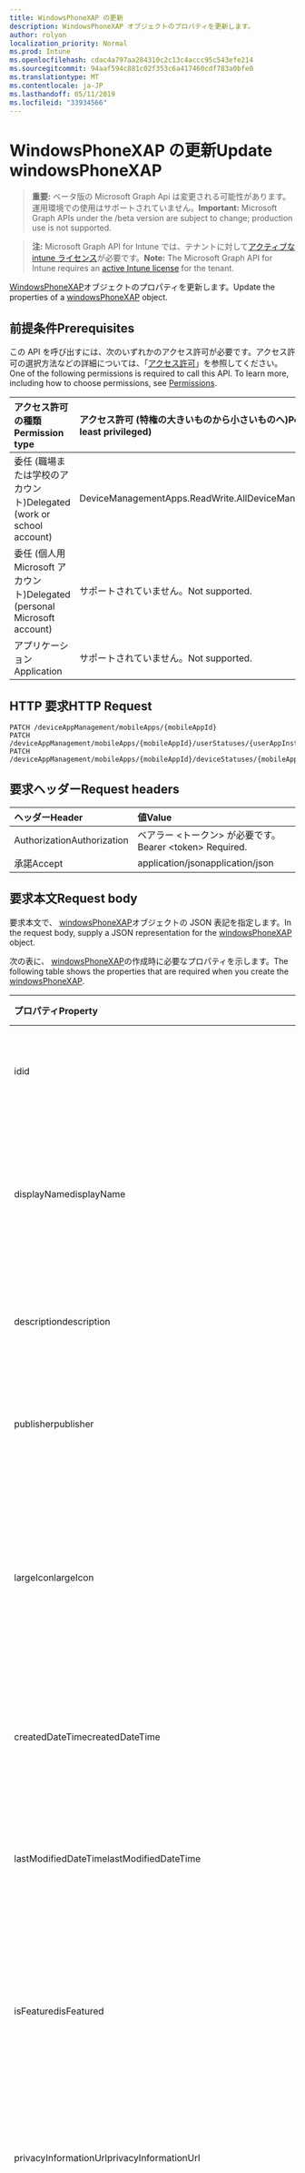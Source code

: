 ```yaml
---
title: WindowsPhoneXAP の更新
description: WindowsPhoneXAP オブジェクトのプロパティを更新します。
author: rolyon
localization_priority: Normal
ms.prod: Intune
ms.openlocfilehash: cdac4a797aa284310c2c13c4accc95c543efe214
ms.sourcegitcommit: 94aaf594c881c02f353c6a417460cdf783a0bfe0
ms.translationtype: MT
ms.contentlocale: ja-JP
ms.lasthandoff: 05/11/2019
ms.locfileid: "33934566"
---
```

# <a name="update-windowsphonexap"></a><span data-ttu-id="89bdc-103">WindowsPhoneXAP の更新</span><span class="sxs-lookup"><span data-stu-id="89bdc-103">Update windowsPhoneXAP</span></span>

> <span data-ttu-id="89bdc-104">**重要:** ベータ版の Microsoft Graph Api は変更される可能性があります。運用環境での使用はサポートされていません。</span><span class="sxs-lookup"><span data-stu-id="89bdc-104">**Important:** Microsoft Graph APIs under the /beta version are subject to change; production use is not supported.</span></span>

> <span data-ttu-id="89bdc-105">**注:** Microsoft Graph API for Intune では、テナントに対して[アクティブな intune ライセンス](https://go.microsoft.com/fwlink/?linkid=839381)が必要です。</span><span class="sxs-lookup"><span data-stu-id="89bdc-105">**Note:** The Microsoft Graph API for Intune requires an [active Intune license](https://go.microsoft.com/fwlink/?linkid=839381) for the tenant.</span></span>

<span data-ttu-id="89bdc-106">[WindowsPhoneXAP](../resources/intune-apps-windowsphonexap.md)オブジェクトのプロパティを更新します。</span><span class="sxs-lookup"><span data-stu-id="89bdc-106">Update the properties of a [windowsPhoneXAP](../resources/intune-apps-windowsphonexap.md) object.</span></span>

## <a name="prerequisites"></a><span data-ttu-id="89bdc-107">前提条件</span><span class="sxs-lookup"><span data-stu-id="89bdc-107">Prerequisites</span></span>
<span data-ttu-id="89bdc-p101">この API を呼び出すには、次のいずれかのアクセス許可が必要です。アクセス許可の選択方法などの詳細については、「[アクセス許可](/graph/permissions-reference)」を参照してください。</span><span class="sxs-lookup"><span data-stu-id="89bdc-p101">One of the following permissions is required to call this API. To learn more, including how to choose permissions, see [Permissions](/graph/permissions-reference).</span></span>

|<span data-ttu-id="89bdc-110">アクセス許可の種類</span><span class="sxs-lookup"><span data-stu-id="89bdc-110">Permission type</span></span>|<span data-ttu-id="89bdc-111">アクセス許可 (特権の大きいものから小さいものへ)</span><span class="sxs-lookup"><span data-stu-id="89bdc-111">Permissions (from most to least privileged)</span></span>|
|:---|:---|
|<span data-ttu-id="89bdc-112">委任 (職場または学校のアカウント)</span><span class="sxs-lookup"><span data-stu-id="89bdc-112">Delegated (work or school account)</span></span>|<span data-ttu-id="89bdc-113">DeviceManagementApps.ReadWrite.All</span><span class="sxs-lookup"><span data-stu-id="89bdc-113">DeviceManagementApps.ReadWrite.All</span></span>|
|<span data-ttu-id="89bdc-114">委任 (個人用 Microsoft アカウント)</span><span class="sxs-lookup"><span data-stu-id="89bdc-114">Delegated (personal Microsoft account)</span></span>|<span data-ttu-id="89bdc-115">サポートされていません。</span><span class="sxs-lookup"><span data-stu-id="89bdc-115">Not supported.</span></span>|
|<span data-ttu-id="89bdc-116">アプリケーション</span><span class="sxs-lookup"><span data-stu-id="89bdc-116">Application</span></span>|<span data-ttu-id="89bdc-117">サポートされていません。</span><span class="sxs-lookup"><span data-stu-id="89bdc-117">Not supported.</span></span>|

## <a name="http-request"></a><span data-ttu-id="89bdc-118">HTTP 要求</span><span class="sxs-lookup"><span data-stu-id="89bdc-118">HTTP Request</span></span>
<!-- {
  "blockType": "ignored"
}
-->
``` http
PATCH /deviceAppManagement/mobileApps/{mobileAppId}
PATCH /deviceAppManagement/mobileApps/{mobileAppId}/userStatuses/{userAppInstallStatusId}/app
PATCH /deviceAppManagement/mobileApps/{mobileAppId}/deviceStatuses/{mobileAppInstallStatusId}/app
```

## <a name="request-headers"></a><span data-ttu-id="89bdc-119">要求ヘッダー</span><span class="sxs-lookup"><span data-stu-id="89bdc-119">Request headers</span></span>
|<span data-ttu-id="89bdc-120">ヘッダー</span><span class="sxs-lookup"><span data-stu-id="89bdc-120">Header</span></span>|<span data-ttu-id="89bdc-121">値</span><span class="sxs-lookup"><span data-stu-id="89bdc-121">Value</span></span>|
|:---|:---|
|<span data-ttu-id="89bdc-122">Authorization</span><span class="sxs-lookup"><span data-stu-id="89bdc-122">Authorization</span></span>|<span data-ttu-id="89bdc-123">ベアラー &lt;トークン&gt; が必要です。</span><span class="sxs-lookup"><span data-stu-id="89bdc-123">Bearer &lt;token&gt; Required.</span></span>|
|<span data-ttu-id="89bdc-124">承諾</span><span class="sxs-lookup"><span data-stu-id="89bdc-124">Accept</span></span>|<span data-ttu-id="89bdc-125">application/json</span><span class="sxs-lookup"><span data-stu-id="89bdc-125">application/json</span></span>|

## <a name="request-body"></a><span data-ttu-id="89bdc-126">要求本文</span><span class="sxs-lookup"><span data-stu-id="89bdc-126">Request body</span></span>
<span data-ttu-id="89bdc-127">要求本文で、 [windowsPhoneXAP](../resources/intune-apps-windowsphonexap.md)オブジェクトの JSON 表記を指定します。</span><span class="sxs-lookup"><span data-stu-id="89bdc-127">In the request body, supply a JSON representation for the [windowsPhoneXAP](../resources/intune-apps-windowsphonexap.md) object.</span></span>

<span data-ttu-id="89bdc-128">次の表に、 [windowsPhoneXAP](../resources/intune-apps-windowsphonexap.md)の作成時に必要なプロパティを示します。</span><span class="sxs-lookup"><span data-stu-id="89bdc-128">The following table shows the properties that are required when you create the [windowsPhoneXAP](../resources/intune-apps-windowsphonexap.md).</span></span>

|<span data-ttu-id="89bdc-129">プロパティ</span><span class="sxs-lookup"><span data-stu-id="89bdc-129">Property</span></span>|<span data-ttu-id="89bdc-130">型</span><span class="sxs-lookup"><span data-stu-id="89bdc-130">Type</span></span>|<span data-ttu-id="89bdc-131">説明</span><span class="sxs-lookup"><span data-stu-id="89bdc-131">Description</span></span>|
|:---|:---|:---|
|<span data-ttu-id="89bdc-132">id</span><span class="sxs-lookup"><span data-stu-id="89bdc-132">id</span></span>|<span data-ttu-id="89bdc-133">文字列</span><span class="sxs-lookup"><span data-stu-id="89bdc-133">String</span></span>|<span data-ttu-id="89bdc-134">エンティティのキー。</span><span class="sxs-lookup"><span data-stu-id="89bdc-134">Key of the entity.</span></span> <span data-ttu-id="89bdc-135">[mobileApp](../resources/intune-apps-mobileapp.md) から継承します</span><span class="sxs-lookup"><span data-stu-id="89bdc-135">Inherited from [mobileApp](../resources/intune-apps-mobileapp.md)</span></span>|
|<span data-ttu-id="89bdc-136">displayName</span><span class="sxs-lookup"><span data-stu-id="89bdc-136">displayName</span></span>|<span data-ttu-id="89bdc-137">文字列</span><span class="sxs-lookup"><span data-stu-id="89bdc-137">String</span></span>|<span data-ttu-id="89bdc-138">管理者が提供またはインポートしたアプリのタイトル。</span><span class="sxs-lookup"><span data-stu-id="89bdc-138">The admin provided or imported title of the app.</span></span> <span data-ttu-id="89bdc-139">[mobileApp](../resources/intune-apps-mobileapp.md) から継承します</span><span class="sxs-lookup"><span data-stu-id="89bdc-139">Inherited from [mobileApp](../resources/intune-apps-mobileapp.md)</span></span>|
|<span data-ttu-id="89bdc-140">description</span><span class="sxs-lookup"><span data-stu-id="89bdc-140">description</span></span>|<span data-ttu-id="89bdc-141">String</span><span class="sxs-lookup"><span data-stu-id="89bdc-141">String</span></span>|<span data-ttu-id="89bdc-142">アプリの説明。</span><span class="sxs-lookup"><span data-stu-id="89bdc-142">The description of the app.</span></span> <span data-ttu-id="89bdc-143">[mobileApp](../resources/intune-apps-mobileapp.md) から継承します</span><span class="sxs-lookup"><span data-stu-id="89bdc-143">Inherited from [mobileApp](../resources/intune-apps-mobileapp.md)</span></span>|
|<span data-ttu-id="89bdc-144">publisher</span><span class="sxs-lookup"><span data-stu-id="89bdc-144">publisher</span></span>|<span data-ttu-id="89bdc-145">String</span><span class="sxs-lookup"><span data-stu-id="89bdc-145">String</span></span>|<span data-ttu-id="89bdc-146">アプリの発行元。</span><span class="sxs-lookup"><span data-stu-id="89bdc-146">The publisher of the app.</span></span> <span data-ttu-id="89bdc-147">[mobileApp](../resources/intune-apps-mobileapp.md) から継承します</span><span class="sxs-lookup"><span data-stu-id="89bdc-147">Inherited from [mobileApp](../resources/intune-apps-mobileapp.md)</span></span>|
|<span data-ttu-id="89bdc-148">largeIcon</span><span class="sxs-lookup"><span data-stu-id="89bdc-148">largeIcon</span></span>|[<span data-ttu-id="89bdc-149">mimeContent</span><span class="sxs-lookup"><span data-stu-id="89bdc-149">mimeContent</span></span>](../resources/intune-shared-mimecontent.md)|<span data-ttu-id="89bdc-150">アプリの詳細に表示され、アイコンのアップロードに使用される大きいアイコン。</span><span class="sxs-lookup"><span data-stu-id="89bdc-150">The large icon, to be displayed in the app details and used for upload of the icon.</span></span> <span data-ttu-id="89bdc-151">[mobileApp](../resources/intune-apps-mobileapp.md) から継承します</span><span class="sxs-lookup"><span data-stu-id="89bdc-151">Inherited from [mobileApp](../resources/intune-apps-mobileapp.md)</span></span>|
|<span data-ttu-id="89bdc-152">createdDateTime</span><span class="sxs-lookup"><span data-stu-id="89bdc-152">createdDateTime</span></span>|<span data-ttu-id="89bdc-153">DateTimeOffset</span><span class="sxs-lookup"><span data-stu-id="89bdc-153">DateTimeOffset</span></span>|<span data-ttu-id="89bdc-154">アプリが作成された日時。</span><span class="sxs-lookup"><span data-stu-id="89bdc-154">The date and time the app was created.</span></span> <span data-ttu-id="89bdc-155">[mobileApp](../resources/intune-apps-mobileapp.md) から継承します</span><span class="sxs-lookup"><span data-stu-id="89bdc-155">Inherited from [mobileApp](../resources/intune-apps-mobileapp.md)</span></span>|
|<span data-ttu-id="89bdc-156">lastModifiedDateTime</span><span class="sxs-lookup"><span data-stu-id="89bdc-156">lastModifiedDateTime</span></span>|<span data-ttu-id="89bdc-157">DateTimeOffset</span><span class="sxs-lookup"><span data-stu-id="89bdc-157">DateTimeOffset</span></span>|<span data-ttu-id="89bdc-158">アプリが最後に変更された日時。</span><span class="sxs-lookup"><span data-stu-id="89bdc-158">The date and time the app was last modified.</span></span> <span data-ttu-id="89bdc-159">[mobileApp](../resources/intune-apps-mobileapp.md) から継承します</span><span class="sxs-lookup"><span data-stu-id="89bdc-159">Inherited from [mobileApp](../resources/intune-apps-mobileapp.md)</span></span>|
|<span data-ttu-id="89bdc-160">isFeatured</span><span class="sxs-lookup"><span data-stu-id="89bdc-160">isFeatured</span></span>|<span data-ttu-id="89bdc-161">Boolean</span><span class="sxs-lookup"><span data-stu-id="89bdc-161">Boolean</span></span>|<span data-ttu-id="89bdc-162">アプリが管理者のおすすめとしてマークされたかどうかを示す値。[mobileApp](../resources/intune-apps-mobileapp.md) から継承します</span><span class="sxs-lookup"><span data-stu-id="89bdc-162">The value indicating whether the app is marked as featured by the admin. Inherited from [mobileApp](../resources/intune-apps-mobileapp.md)</span></span>|
|<span data-ttu-id="89bdc-163">privacyInformationUrl</span><span class="sxs-lookup"><span data-stu-id="89bdc-163">privacyInformationUrl</span></span>|<span data-ttu-id="89bdc-164">String</span><span class="sxs-lookup"><span data-stu-id="89bdc-164">String</span></span>|<span data-ttu-id="89bdc-165">プライバシーに関する声明の URL。</span><span class="sxs-lookup"><span data-stu-id="89bdc-165">The privacy statement Url.</span></span> <span data-ttu-id="89bdc-166">[mobileApp](../resources/intune-apps-mobileapp.md) から継承します</span><span class="sxs-lookup"><span data-stu-id="89bdc-166">Inherited from [mobileApp](../resources/intune-apps-mobileapp.md)</span></span>|
|<span data-ttu-id="89bdc-167">informationUrl</span><span class="sxs-lookup"><span data-stu-id="89bdc-167">informationUrl</span></span>|<span data-ttu-id="89bdc-168">String</span><span class="sxs-lookup"><span data-stu-id="89bdc-168">String</span></span>|<span data-ttu-id="89bdc-169">詳細情報の URL。</span><span class="sxs-lookup"><span data-stu-id="89bdc-169">The more information Url.</span></span> <span data-ttu-id="89bdc-170">[mobileApp](../resources/intune-apps-mobileapp.md) から継承します</span><span class="sxs-lookup"><span data-stu-id="89bdc-170">Inherited from [mobileApp](../resources/intune-apps-mobileapp.md)</span></span>|
|<span data-ttu-id="89bdc-171">owner</span><span class="sxs-lookup"><span data-stu-id="89bdc-171">owner</span></span>|<span data-ttu-id="89bdc-172">String</span><span class="sxs-lookup"><span data-stu-id="89bdc-172">String</span></span>|<span data-ttu-id="89bdc-173">アプリの所有者。</span><span class="sxs-lookup"><span data-stu-id="89bdc-173">The owner of the app.</span></span> <span data-ttu-id="89bdc-174">[mobileApp](../resources/intune-apps-mobileapp.md) から継承します</span><span class="sxs-lookup"><span data-stu-id="89bdc-174">Inherited from [mobileApp](../resources/intune-apps-mobileapp.md)</span></span>|
|<span data-ttu-id="89bdc-175">developer</span><span class="sxs-lookup"><span data-stu-id="89bdc-175">developer</span></span>|<span data-ttu-id="89bdc-176">String</span><span class="sxs-lookup"><span data-stu-id="89bdc-176">String</span></span>|<span data-ttu-id="89bdc-177">アプリの開発者。</span><span class="sxs-lookup"><span data-stu-id="89bdc-177">The developer of the app.</span></span> <span data-ttu-id="89bdc-178">[mobileApp](../resources/intune-apps-mobileapp.md) から継承します</span><span class="sxs-lookup"><span data-stu-id="89bdc-178">Inherited from [mobileApp](../resources/intune-apps-mobileapp.md)</span></span>|
|<span data-ttu-id="89bdc-179">notes</span><span class="sxs-lookup"><span data-stu-id="89bdc-179">notes</span></span>|<span data-ttu-id="89bdc-180">String</span><span class="sxs-lookup"><span data-stu-id="89bdc-180">String</span></span>|<span data-ttu-id="89bdc-181">アプリ用のメモ。</span><span class="sxs-lookup"><span data-stu-id="89bdc-181">Notes for the app.</span></span> <span data-ttu-id="89bdc-182">[mobileApp](../resources/intune-apps-mobileapp.md) から継承します</span><span class="sxs-lookup"><span data-stu-id="89bdc-182">Inherited from [mobileApp](../resources/intune-apps-mobileapp.md)</span></span>|
|<span data-ttu-id="89bdc-183">uploadState</span><span class="sxs-lookup"><span data-stu-id="89bdc-183">uploadState</span></span>|<span data-ttu-id="89bdc-184">Int32</span><span class="sxs-lookup"><span data-stu-id="89bdc-184">Int32</span></span>|<span data-ttu-id="89bdc-185">アップロード状態。</span><span class="sxs-lookup"><span data-stu-id="89bdc-185">The upload state.</span></span> <span data-ttu-id="89bdc-186">[mobileApp](../resources/intune-apps-mobileapp.md) から継承します</span><span class="sxs-lookup"><span data-stu-id="89bdc-186">Inherited from [mobileApp](../resources/intune-apps-mobileapp.md)</span></span>|
|<span data-ttu-id="89bdc-187">publishingState</span><span class="sxs-lookup"><span data-stu-id="89bdc-187">publishingState</span></span>|[<span data-ttu-id="89bdc-188">mobileAppPublishingState</span><span class="sxs-lookup"><span data-stu-id="89bdc-188">mobileAppPublishingState</span></span>](../resources/intune-apps-mobileapppublishingstate.md)|<span data-ttu-id="89bdc-189">アプリの発行の状態。</span><span class="sxs-lookup"><span data-stu-id="89bdc-189">The publishing state for the app.</span></span> <span data-ttu-id="89bdc-190">アプリが発行されていない限り、アプリを割り当てることができません。</span><span class="sxs-lookup"><span data-stu-id="89bdc-190">The app cannot be assigned unless the app is published.</span></span> <span data-ttu-id="89bdc-191">[MobileApp](../resources/intune-apps-mobileapp.md)から継承されます。</span><span class="sxs-lookup"><span data-stu-id="89bdc-191">Inherited from [mobileApp](../resources/intune-apps-mobileapp.md).</span></span> <span data-ttu-id="89bdc-192">可能な値は、`notPublished`、`processing`、`published` です。</span><span class="sxs-lookup"><span data-stu-id="89bdc-192">Possible values are: `notPublished`, `processing`, `published`.</span></span>|
|<span data-ttu-id="89bdc-193">isAssigned</span><span class="sxs-lookup"><span data-stu-id="89bdc-193">isAssigned</span></span>|<span data-ttu-id="89bdc-194">Boolean</span><span class="sxs-lookup"><span data-stu-id="89bdc-194">Boolean</span></span>|<span data-ttu-id="89bdc-195">アプリが少なくとも1つのグループに割り当てられているかどうかを示す値。</span><span class="sxs-lookup"><span data-stu-id="89bdc-195">The value indicating whether the app is assigned to at least one group.</span></span> <span data-ttu-id="89bdc-196">[mobileApp](../resources/intune-apps-mobileapp.md) から継承します</span><span class="sxs-lookup"><span data-stu-id="89bdc-196">Inherited from [mobileApp](../resources/intune-apps-mobileapp.md)</span></span>|
|<span data-ttu-id="89bdc-197">roleScopeTagIds</span><span class="sxs-lookup"><span data-stu-id="89bdc-197">roleScopeTagIds</span></span>|<span data-ttu-id="89bdc-198">String collection</span><span class="sxs-lookup"><span data-stu-id="89bdc-198">String collection</span></span>|<span data-ttu-id="89bdc-199">このモバイルアプリの範囲タグ id のリスト。</span><span class="sxs-lookup"><span data-stu-id="89bdc-199">List of scope tag ids for this mobile app.</span></span> <span data-ttu-id="89bdc-200">[mobileApp](../resources/intune-apps-mobileapp.md) から継承します</span><span class="sxs-lookup"><span data-stu-id="89bdc-200">Inherited from [mobileApp](../resources/intune-apps-mobileapp.md)</span></span>|
|<span data-ttu-id="89bdc-201">dependentAppCount</span><span class="sxs-lookup"><span data-stu-id="89bdc-201">dependentAppCount</span></span>|<span data-ttu-id="89bdc-202">Int32</span><span class="sxs-lookup"><span data-stu-id="89bdc-202">Int32</span></span>|<span data-ttu-id="89bdc-203">子アプリが持つ依存関係の合計数。</span><span class="sxs-lookup"><span data-stu-id="89bdc-203">The total number of dependencies the child app has.</span></span> <span data-ttu-id="89bdc-204">[mobileApp](../resources/intune-apps-mobileapp.md) から継承します</span><span class="sxs-lookup"><span data-stu-id="89bdc-204">Inherited from [mobileApp](../resources/intune-apps-mobileapp.md)</span></span>|
|<span data-ttu-id="89bdc-205">committedContentVersion</span><span class="sxs-lookup"><span data-stu-id="89bdc-205">committedContentVersion</span></span>|<span data-ttu-id="89bdc-206">String</span><span class="sxs-lookup"><span data-stu-id="89bdc-206">String</span></span>|<span data-ttu-id="89bdc-207">内部にコミットされたコンテンツのバージョン。</span><span class="sxs-lookup"><span data-stu-id="89bdc-207">The internal committed content version.</span></span> <span data-ttu-id="89bdc-208">[mobileLobApp](../resources/intune-apps-mobilelobapp.md) から継承します</span><span class="sxs-lookup"><span data-stu-id="89bdc-208">Inherited from [mobileLobApp](../resources/intune-apps-mobilelobapp.md)</span></span>|
|<span data-ttu-id="89bdc-209">fileName</span><span class="sxs-lookup"><span data-stu-id="89bdc-209">fileName</span></span>|<span data-ttu-id="89bdc-210">文字列型 (String)</span><span class="sxs-lookup"><span data-stu-id="89bdc-210">String</span></span>|<span data-ttu-id="89bdc-211">メインの LOB アプリケーションのファイル名。</span><span class="sxs-lookup"><span data-stu-id="89bdc-211">The name of the main Lob application file.</span></span> <span data-ttu-id="89bdc-212">[mobileLobApp](../resources/intune-apps-mobilelobapp.md) から継承します</span><span class="sxs-lookup"><span data-stu-id="89bdc-212">Inherited from [mobileLobApp](../resources/intune-apps-mobilelobapp.md)</span></span>|
|<span data-ttu-id="89bdc-213">size</span><span class="sxs-lookup"><span data-stu-id="89bdc-213">size</span></span>|<span data-ttu-id="89bdc-214">Int64</span><span class="sxs-lookup"><span data-stu-id="89bdc-214">Int64</span></span>|<span data-ttu-id="89bdc-215">アップロードされたすべてのファイルを含む合計サイズ。</span><span class="sxs-lookup"><span data-stu-id="89bdc-215">The total size, including all uploaded files.</span></span> <span data-ttu-id="89bdc-216">[mobileLobApp](../resources/intune-apps-mobilelobapp.md) から継承します</span><span class="sxs-lookup"><span data-stu-id="89bdc-216">Inherited from [mobileLobApp](../resources/intune-apps-mobilelobapp.md)</span></span>|
|<span data-ttu-id="89bdc-217">minimumSupportedOperatingSystem</span><span class="sxs-lookup"><span data-stu-id="89bdc-217">minimumSupportedOperatingSystem</span></span>|[<span data-ttu-id="89bdc-218">windowsMinimumOperatingSystem</span><span class="sxs-lookup"><span data-stu-id="89bdc-218">windowsMinimumOperatingSystem</span></span>](../resources/intune-apps-windowsminimumoperatingsystem.md)|<span data-ttu-id="89bdc-219">該当するオペレーティング システムの最小の値。</span><span class="sxs-lookup"><span data-stu-id="89bdc-219">The value for the minimum applicable operating system.</span></span>|
|<span data-ttu-id="89bdc-220">productIdentifier</span><span class="sxs-lookup"><span data-stu-id="89bdc-220">productIdentifier</span></span>|<span data-ttu-id="89bdc-221">String</span><span class="sxs-lookup"><span data-stu-id="89bdc-221">String</span></span>|<span data-ttu-id="89bdc-222">製品識別子。</span><span class="sxs-lookup"><span data-stu-id="89bdc-222">The Product Identifier.</span></span>|
|<span data-ttu-id="89bdc-223">identityVersion</span><span class="sxs-lookup"><span data-stu-id="89bdc-223">identityVersion</span></span>|<span data-ttu-id="89bdc-224">String</span><span class="sxs-lookup"><span data-stu-id="89bdc-224">String</span></span>|<span data-ttu-id="89bdc-225">ID のバージョン。</span><span class="sxs-lookup"><span data-stu-id="89bdc-225">The identity version.</span></span>|



## <a name="response"></a><span data-ttu-id="89bdc-226">応答</span><span class="sxs-lookup"><span data-stu-id="89bdc-226">Response</span></span>
<span data-ttu-id="89bdc-227">成功した場合、このメソッド`200 OK`は応答コードと、応答本文で更新された[windowsPhoneXAP](../resources/intune-apps-windowsphonexap.md)オブジェクトを返します。</span><span class="sxs-lookup"><span data-stu-id="89bdc-227">If successful, this method returns a `200 OK` response code and an updated [windowsPhoneXAP](../resources/intune-apps-windowsphonexap.md) object in the response body.</span></span>

## <a name="example"></a><span data-ttu-id="89bdc-228">例</span><span class="sxs-lookup"><span data-stu-id="89bdc-228">Example</span></span>

### <a name="request"></a><span data-ttu-id="89bdc-229">要求</span><span class="sxs-lookup"><span data-stu-id="89bdc-229">Request</span></span>
<span data-ttu-id="89bdc-230">以下は、要求の例です。</span><span class="sxs-lookup"><span data-stu-id="89bdc-230">Here is an example of the request.</span></span>
``` http
PATCH https://graph.microsoft.com/beta/deviceAppManagement/mobileApps/{mobileAppId}
Content-type: application/json
Content-length: 1191

{
  "@odata.type": "#microsoft.graph.windowsPhoneXAP",
  "displayName": "Display Name value",
  "description": "Description value",
  "publisher": "Publisher value",
  "largeIcon": {
    "@odata.type": "microsoft.graph.mimeContent",
    "type": "Type value",
    "value": "dmFsdWU="
  },
  "isFeatured": true,
  "privacyInformationUrl": "https://example.com/privacyInformationUrl/",
  "informationUrl": "https://example.com/informationUrl/",
  "owner": "Owner value",
  "developer": "Developer value",
  "notes": "Notes value",
  "uploadState": 11,
  "publishingState": "processing",
  "isAssigned": true,
  "roleScopeTagIds": [
    "Role Scope Tag Ids value"
  ],
  "dependentAppCount": 1,
  "committedContentVersion": "Committed Content Version value",
  "fileName": "File Name value",
  "size": 4,
  "minimumSupportedOperatingSystem": {
    "@odata.type": "microsoft.graph.windowsMinimumOperatingSystem",
    "v8_0": true,
    "v8_1": true,
    "v10_0": true,
    "v10_1607": true,
    "v10_1703": true,
    "v10_1709": true,
    "v10_1803": true
  },
  "productIdentifier": "Product Identifier value",
  "identityVersion": "Identity Version value"
}
```

### <a name="response"></a><span data-ttu-id="89bdc-231">応答</span><span class="sxs-lookup"><span data-stu-id="89bdc-231">Response</span></span>
<span data-ttu-id="89bdc-p122">以下は、応答の例です。注:簡潔にするために、ここに示す応答オブジェクトは切り詰められている場合があります。すべてのプロパティは実際の呼び出しから返されます。</span><span class="sxs-lookup"><span data-stu-id="89bdc-p122">Here is an example of the response. Note: The response object shown here may be truncated for brevity. All of the properties will be returned from an actual call.</span></span>
``` http
HTTP/1.1 200 OK
Content-Type: application/json
Content-Length: 1363

{
  "@odata.type": "#microsoft.graph.windowsPhoneXAP",
  "id": "301ddc77-dc77-301d-77dc-1d3077dc1d30",
  "displayName": "Display Name value",
  "description": "Description value",
  "publisher": "Publisher value",
  "largeIcon": {
    "@odata.type": "microsoft.graph.mimeContent",
    "type": "Type value",
    "value": "dmFsdWU="
  },
  "createdDateTime": "2017-01-01T00:02:43.5775965-08:00",
  "lastModifiedDateTime": "2017-01-01T00:00:35.1329464-08:00",
  "isFeatured": true,
  "privacyInformationUrl": "https://example.com/privacyInformationUrl/",
  "informationUrl": "https://example.com/informationUrl/",
  "owner": "Owner value",
  "developer": "Developer value",
  "notes": "Notes value",
  "uploadState": 11,
  "publishingState": "processing",
  "isAssigned": true,
  "roleScopeTagIds": [
    "Role Scope Tag Ids value"
  ],
  "dependentAppCount": 1,
  "committedContentVersion": "Committed Content Version value",
  "fileName": "File Name value",
  "size": 4,
  "minimumSupportedOperatingSystem": {
    "@odata.type": "microsoft.graph.windowsMinimumOperatingSystem",
    "v8_0": true,
    "v8_1": true,
    "v10_0": true,
    "v10_1607": true,
    "v10_1703": true,
    "v10_1709": true,
    "v10_1803": true
  },
  "productIdentifier": "Product Identifier value",
  "identityVersion": "Identity Version value"
}
```




